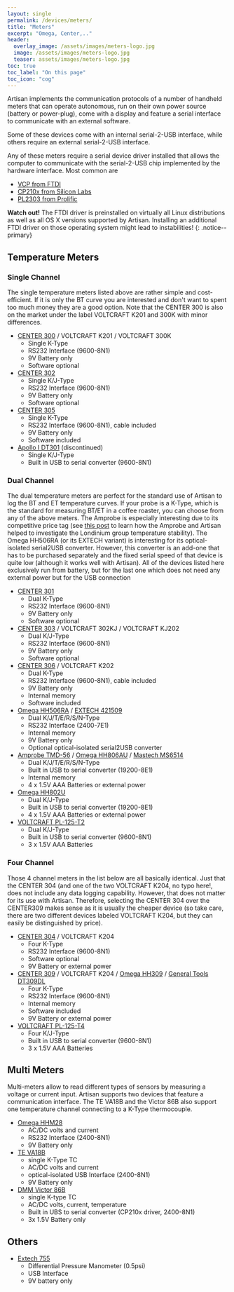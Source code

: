 ```yaml
---
layout: single
permalink: /devices/meters/
title: "Meters"
excerpt: "Omega, Center,.."
header:
  overlay_image: /assets/images/meters-logo.jpg
  image: /assets/images/meters-logo.jpg
  teaser: assets/images/meters-logo.jpg
toc: true
toc_label: "On this page"
toc_icon: "cog"
---
```

Artisan implements the communication protocols of a number of handheld meters that can operate autonomous, run on their own power source (battery or power-plug), come with a display and feature a serial interface to communicate with an external software.

Some of these devices come with an internal serial-2-USB interface, while others require an external serial-2-USB interface.

Any of these meters require a serial device driver installed that allows the computer to communicate with the serial-2-USB chip implemented by the hardware interface. Most common are

+ [VCP from FTDI](http://www.ftdichip.com/Drivers/VCP.htm)
+ [CP210x from Silicon Labs](https://www.silabs.com/products/development-tools/software/usb-to-uart-bridge-vcp-drivers)
+ [PL2303 from Prolific](http://prolificusa.com/pl-2303hx-drivers/)

**Watch out!** The FTDI driver is preinstalled on virtually all Linux distributions as well as all OS X versions supported by Artisan. Installing an additional FTDI driver on those operating system might lead to instabilities!
{: .notice--primary}

## Temperature Meters

### Single Channel

The single temperature meters listed above are rather simple and cost-efficient. If it is only the BT curve you are interested and don't want to spent too much money they are a good option. Note that the CENTER 300 is also on the market under the label VOLTCRAFT K201 and 300K with minor differences.

* [CENTER 300](http://www.centertek.com/product_d.php?lang=en&tb=1&id=64&cid=67) / VOLTCRAFT K201 / VOLTCRAFT 300K
  - Single K-Type
  - RS232 Interface (9600-8N1)
  - 9V Battery only
  - Software optional
* [CENTER 302](http://www.centertek.com/product_d.php?lang=en&tb=1&id=70&cid=67)
  - Single K/J-Type
  - RS232 Interface (9600-8N1)
  - 9V Battery only
  - Software optional
* [CENTER 305](http://www.centertek.com/product_d.php?lang=en&tb=1&id=82&cid=67)
  - Single K-Type
  - RS232 Interface (9600-8N1), cable included
  - 9V Battery only
  - Software included
* [Apollo I DT301](http://www.ueitest.com/products/temperature-humidity/dt301) (discontinued)
  - Single K/J-Type
  - Built in USB to serial converter (9600-8N1)

### Dual Channel

The dual temperature meters are perfect for the standard use of Artisan to log the BT and ET temperature curves. If your probe is a K-Type, which is the standard for measuring BT/ET in a coffee roaster, you can choose from any of the above meters. The Amprobe is especially interesting due to its competitive price tag (see [this post](http://artisan-roasterscope.blogspot.de/2013/06/artisan-monitoring-londinium.html) to learn how the Amprobe and Artisan helped to investigate the Londinium group temperature stability). The Omega HH506RA (or its EXTECH variant) is interesting for its optical-isolated serial2USB converter. However, this converter is an add-one that has to be purchased separately and the fixed serial speed of that device is quite low (although it works well with Artisan). All of the devices listed here exclusively run from battery, but for the last one which does not need any external power but for the USB connection

* [CENTER 301](http://www.centertek.com/product_d.php?lang=en&tb=1&id=67&cid=67)
  - Dual K-Type
  - RS232 Interface (9600-8N1)
  - 9V Battery only
  - Software optional
* [CENTER 303](http://www.centertek.com/product_d.php?lang=en&tb=1&id=73&cid=67) / VOLTCRAFT 302KJ / VOLTCRAFT KJ202
  - Dual K/J-Type
  - RS232 Interface (9600-8N1)
  - 9V Battery only
  - Software optional
* [CENTER 306](http://www.centertek.com/product_d.php?lang=en&tb=1&id=85&cid=67) / VOLTCRAFT K202
  - Dual K-Type
  - RS232 Interface (9600-8N1), cable included
  - 9V Battery only
  - Internal memory
  - Software included
* [Omega HH506RA](http://www.omega.com/pptst/HH506A_HH506RA.html) / [EXTECH 421509](http://www.extech.com/products/421509)
  - Dual K/J/T/E/R/S/N-Type
  - RS232 Interface (2400-7E1)
  - Internal memory
  - 9V Battery only
  - Optional optical-isolated serial2USB converter
* [Amprobe TMD-56](https://www.amprobe.com/product/tmd-56/) / [Omega HH806AU](https://www.omega.com/en-us/sensors-and-sensing-equipment/temperature/thermometers/p/HH806) / [Mastech MS6514](http://www.mastech-group.com/products.php?PNo=89)
  - Dual K/J/T/E/R/S/N-Type
  - Built in USB to serial converter (19200-8E1)
  - Internal memory
  - 4 x 1.5V AAA Batteries or external power
* [Omega HH802U](http://www.omega.com/pptst/HH802_803.html)
  - Dual K/J-Type
  - Built in USB to serial converter (19200-8E1)
  - 4 x 1.5V AAA Batteries or external power
* [VOLTCRAFT PL-125-T2](https://www.conrad.de/de/temperatur-messgeraet-voltcraft-pl-125-t2-200-bis-1372-c-fuehler-typ-k-j-kalibriert-nach-werksstandard-ohne-zertifi-1012836.html)
  - Dual K/J-Type
  - Built in USB to serial converter (9600-8N1)
  - 3 x 1.5V AAA Batteries

 
### Four Channel

Those 4 channel meters in the list below are all basically identical. Just that the CENTER 304 (and one of the two VOLTCRAFT K204, no typo here!, does not include any data logging capability. However, that does not matter for its use with Artisan. Therefore, selecting the CENTER 304 over the CENTER309 makes sense as it is usually the cheaper device (so take care, there are two different devices labeled VOLTCRAFT K204, but they can easily be distinguished by price). 

* [CENTER 304](http://www.centertek.com/product_d.php?lang=en&tb=1&id=76&cid=67) / VOLTCRAFT K204
  - Four K-Type
  - RS232 Interface (9600-8N1)
  - Software optional
  - 9V Battery or external power
* [CENTER 309](http://www.centertek.com/product_d.php?lang=en&tb=1&id=79&cid=67) / VOLTCRAFT K204 / [Omega HH309](https://www.omega.com/en-us/control-and-monitoring-devices/data-loggers/p/HH309A-Series) / [General Tools DT309DL](http://www.tequipment.net/GeneralDT309DL.html)
  - Four K-Type
  - RS232 Interface (9600-8N1)
  - Internal memory
  - Software included
  - 9V Battery or external power
* [VOLTCRAFT PL-125-T4](https://www.conrad.de/de/temperatur-messgeraet-voltcraft-pl-125-t4-200-bis-1372-c-fuehler-typ-k-j-kalibriert-nach-werksstandard-ohne-zertifi-1013036.html)
  - Four K/J-Type
  - Built in USB to serial converter (9600-8N1)
  - 3 x 1.5V AAA Batteries
 
## Multi Meters

Multi-meters allow to read different types of sensors by measuring a voltage or current input. Artisan supports two devices that feature a communication interface. The TE VA18B and the Victor 86B also support one temperature channel connecting to a K-Type thermocouple.

* [Omega HHM28](http://www.omega.com/pptst/HHM10_20_30.html)
  - AC/DC volts and current
  - RS232 Interface (2400-8N1)
  - 9V Battery only
* [TE VA18B](http://www.mastech.com.cn/html/en/products-va18b.htm)
  - single K-Type TC
  - AC/DC volts and current
  - optical-isolated USB Interface (2400-8N1)
  - 9V Battery only
* [DMM Victor 86B](http://www.victor-multimeter.com/products/digital-multimeter/victor-86b-digital-multimeter-648.html)
  - single K-type TC
  - AC/DC volts, current, temperature
  - Built in UBS to serial converter (CP210x driver, 2400-8N1)
  - 3x 1.5V Battery only


## Others

* [Extech 755](http://www.extech.com/products/HD755) 
  - Differential Pressure Manometer (0.5psi)
  - USB Interface
  - 9V battery only
